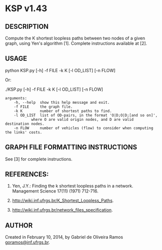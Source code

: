 # KSP v1.43

## DESCRIPTION
Compute the K shortest loopless paths between two nodes of a given graph, using Yen's algorithm [1]. Complete instructions available at [2].

## USAGE
python KSP.py [-h] -f FILE -k K [-l OD_LIST] [-n FLOW]

Or:

./KSP.py [-h] -f FILE -k K [-l OD_LIST] [-n FLOW]
```
arguments:
	-h, --help	show this help message and exit.
	-f FILE		the graph file.
	-k K		number of shortest paths to find.
	-l OD_LIST	list of OD-pairs, in the format 'O|D;O|D;[and so on]', 
			where O are valid origin nodes, and D are valid destination nodes.
	-n FLOW		number of vehicles (flow) to consider when computing the links' costs.
```

## GRAPH FILE FORMATTING INSTRUCTIONS

See [3] for complete instructions.

## REFERENCES:

1. Yen, J.Y.: Finding the k shortest loopless paths in a network. Management Science 17(11) (1971) 712-716.

2. http://wiki.inf.ufrgs.br/K_Shortest_Loopless_Paths.

3. http://wiki.inf.ufrgs.br/network_files_specification.

## AUTHOR

Created in February 10, 2014, by Gabriel de Oliveira Ramos <goramos@inf.ufrgs.br>.
